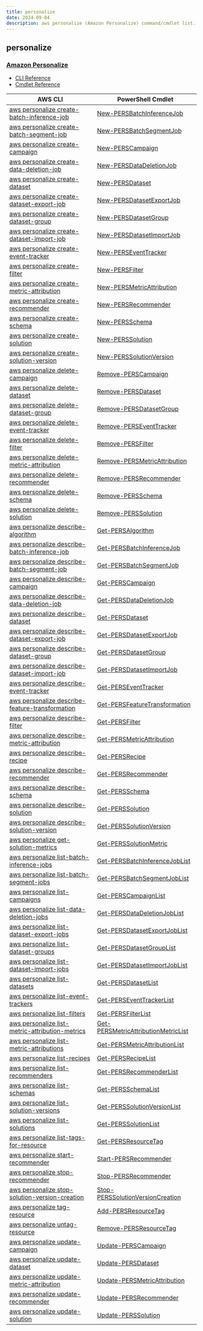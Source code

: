 ```yaml
---
title: personalize
date: 2024-09-04
description: aws personalize (Amazon Personalize) command/cmdlet list.
---
```


## personalize

### [Amazon Personalize](https://aws.amazon.com/personalize/)

* [CLI Reference](https://awscli.amazonaws.com/v2/documentation/api/latest/reference/personalize/index.html)
* [Cmdlet Reference](https://docs.aws.amazon.com/powershell/latest/reference/items/AWS_Personalize_cmdlets.html)

|AWS CLI|PowerShell Cmdlet|
|----|----|
|[aws personalize create-batch-inference-job](https://awscli.amazonaws.com/v2/documentation/api/latest/reference/personalize/create-batch-inference-job.html)|[New-PERSBatchInferenceJob](https://docs.aws.amazon.com/powershell/latest/reference/items/New-PERSBatchInferenceJob.html)|
|[aws personalize create-batch-segment-job](https://awscli.amazonaws.com/v2/documentation/api/latest/reference/personalize/create-batch-segment-job.html)|[New-PERSBatchSegmentJob](https://docs.aws.amazon.com/powershell/latest/reference/items/New-PERSBatchSegmentJob.html)|
|[aws personalize create-campaign](https://awscli.amazonaws.com/v2/documentation/api/latest/reference/personalize/create-campaign.html)|[New-PERSCampaign](https://docs.aws.amazon.com/powershell/latest/reference/items/New-PERSCampaign.html)|
|[aws personalize create-data-deletion-job](https://awscli.amazonaws.com/v2/documentation/api/latest/reference/personalize/create-data-deletion-job.html)|[New-PERSDataDeletionJob](https://docs.aws.amazon.com/powershell/latest/reference/items/New-PERSDataDeletionJob.html)|
|[aws personalize create-dataset](https://awscli.amazonaws.com/v2/documentation/api/latest/reference/personalize/create-dataset.html)|[New-PERSDataset](https://docs.aws.amazon.com/powershell/latest/reference/items/New-PERSDataset.html)|
|[aws personalize create-dataset-export-job](https://awscli.amazonaws.com/v2/documentation/api/latest/reference/personalize/create-dataset-export-job.html)|[New-PERSDatasetExportJob](https://docs.aws.amazon.com/powershell/latest/reference/items/New-PERSDatasetExportJob.html)|
|[aws personalize create-dataset-group](https://awscli.amazonaws.com/v2/documentation/api/latest/reference/personalize/create-dataset-group.html)|[New-PERSDatasetGroup](https://docs.aws.amazon.com/powershell/latest/reference/items/New-PERSDatasetGroup.html)|
|[aws personalize create-dataset-import-job](https://awscli.amazonaws.com/v2/documentation/api/latest/reference/personalize/create-dataset-import-job.html)|[New-PERSDatasetImportJob](https://docs.aws.amazon.com/powershell/latest/reference/items/New-PERSDatasetImportJob.html)|
|[aws personalize create-event-tracker](https://awscli.amazonaws.com/v2/documentation/api/latest/reference/personalize/create-event-tracker.html)|[New-PERSEventTracker](https://docs.aws.amazon.com/powershell/latest/reference/items/New-PERSEventTracker.html)|
|[aws personalize create-filter](https://awscli.amazonaws.com/v2/documentation/api/latest/reference/personalize/create-filter.html)|[New-PERSFilter](https://docs.aws.amazon.com/powershell/latest/reference/items/New-PERSFilter.html)|
|[aws personalize create-metric-attribution](https://awscli.amazonaws.com/v2/documentation/api/latest/reference/personalize/create-metric-attribution.html)|[New-PERSMetricAttribution](https://docs.aws.amazon.com/powershell/latest/reference/items/New-PERSMetricAttribution.html)|
|[aws personalize create-recommender](https://awscli.amazonaws.com/v2/documentation/api/latest/reference/personalize/create-recommender.html)|[New-PERSRecommender](https://docs.aws.amazon.com/powershell/latest/reference/items/New-PERSRecommender.html)|
|[aws personalize create-schema](https://awscli.amazonaws.com/v2/documentation/api/latest/reference/personalize/create-schema.html)|[New-PERSSchema](https://docs.aws.amazon.com/powershell/latest/reference/items/New-PERSSchema.html)|
|[aws personalize create-solution](https://awscli.amazonaws.com/v2/documentation/api/latest/reference/personalize/create-solution.html)|[New-PERSSolution](https://docs.aws.amazon.com/powershell/latest/reference/items/New-PERSSolution.html)|
|[aws personalize create-solution-version](https://awscli.amazonaws.com/v2/documentation/api/latest/reference/personalize/create-solution-version.html)|[New-PERSSolutionVersion](https://docs.aws.amazon.com/powershell/latest/reference/items/New-PERSSolutionVersion.html)|
|[aws personalize delete-campaign](https://awscli.amazonaws.com/v2/documentation/api/latest/reference/personalize/delete-campaign.html)|[Remove-PERSCampaign](https://docs.aws.amazon.com/powershell/latest/reference/items/Remove-PERSCampaign.html)|
|[aws personalize delete-dataset](https://awscli.amazonaws.com/v2/documentation/api/latest/reference/personalize/delete-dataset.html)|[Remove-PERSDataset](https://docs.aws.amazon.com/powershell/latest/reference/items/Remove-PERSDataset.html)|
|[aws personalize delete-dataset-group](https://awscli.amazonaws.com/v2/documentation/api/latest/reference/personalize/delete-dataset-group.html)|[Remove-PERSDatasetGroup](https://docs.aws.amazon.com/powershell/latest/reference/items/Remove-PERSDatasetGroup.html)|
|[aws personalize delete-event-tracker](https://awscli.amazonaws.com/v2/documentation/api/latest/reference/personalize/delete-event-tracker.html)|[Remove-PERSEventTracker](https://docs.aws.amazon.com/powershell/latest/reference/items/Remove-PERSEventTracker.html)|
|[aws personalize delete-filter](https://awscli.amazonaws.com/v2/documentation/api/latest/reference/personalize/delete-filter.html)|[Remove-PERSFilter](https://docs.aws.amazon.com/powershell/latest/reference/items/Remove-PERSFilter.html)|
|[aws personalize delete-metric-attribution](https://awscli.amazonaws.com/v2/documentation/api/latest/reference/personalize/delete-metric-attribution.html)|[Remove-PERSMetricAttribution](https://docs.aws.amazon.com/powershell/latest/reference/items/Remove-PERSMetricAttribution.html)|
|[aws personalize delete-recommender](https://awscli.amazonaws.com/v2/documentation/api/latest/reference/personalize/delete-recommender.html)|[Remove-PERSRecommender](https://docs.aws.amazon.com/powershell/latest/reference/items/Remove-PERSRecommender.html)|
|[aws personalize delete-schema](https://awscli.amazonaws.com/v2/documentation/api/latest/reference/personalize/delete-schema.html)|[Remove-PERSSchema](https://docs.aws.amazon.com/powershell/latest/reference/items/Remove-PERSSchema.html)|
|[aws personalize delete-solution](https://awscli.amazonaws.com/v2/documentation/api/latest/reference/personalize/delete-solution.html)|[Remove-PERSSolution](https://docs.aws.amazon.com/powershell/latest/reference/items/Remove-PERSSolution.html)|
|[aws personalize describe-algorithm](https://awscli.amazonaws.com/v2/documentation/api/latest/reference/personalize/describe-algorithm.html)|[Get-PERSAlgorithm](https://docs.aws.amazon.com/powershell/latest/reference/items/Get-PERSAlgorithm.html)|
|[aws personalize describe-batch-inference-job](https://awscli.amazonaws.com/v2/documentation/api/latest/reference/personalize/describe-batch-inference-job.html)|[Get-PERSBatchInferenceJob](https://docs.aws.amazon.com/powershell/latest/reference/items/Get-PERSBatchInferenceJob.html)|
|[aws personalize describe-batch-segment-job](https://awscli.amazonaws.com/v2/documentation/api/latest/reference/personalize/describe-batch-segment-job.html)|[Get-PERSBatchSegmentJob](https://docs.aws.amazon.com/powershell/latest/reference/items/Get-PERSBatchSegmentJob.html)|
|[aws personalize describe-campaign](https://awscli.amazonaws.com/v2/documentation/api/latest/reference/personalize/describe-campaign.html)|[Get-PERSCampaign](https://docs.aws.amazon.com/powershell/latest/reference/items/Get-PERSCampaign.html)|
|[aws personalize describe-data-deletion-job](https://awscli.amazonaws.com/v2/documentation/api/latest/reference/personalize/describe-data-deletion-job.html)|[Get-PERSDataDeletionJob](https://docs.aws.amazon.com/powershell/latest/reference/items/Get-PERSDataDeletionJob.html)|
|[aws personalize describe-dataset](https://awscli.amazonaws.com/v2/documentation/api/latest/reference/personalize/describe-dataset.html)|[Get-PERSDataset](https://docs.aws.amazon.com/powershell/latest/reference/items/Get-PERSDataset.html)|
|[aws personalize describe-dataset-export-job](https://awscli.amazonaws.com/v2/documentation/api/latest/reference/personalize/describe-dataset-export-job.html)|[Get-PERSDatasetExportJob](https://docs.aws.amazon.com/powershell/latest/reference/items/Get-PERSDatasetExportJob.html)|
|[aws personalize describe-dataset-group](https://awscli.amazonaws.com/v2/documentation/api/latest/reference/personalize/describe-dataset-group.html)|[Get-PERSDatasetGroup](https://docs.aws.amazon.com/powershell/latest/reference/items/Get-PERSDatasetGroup.html)|
|[aws personalize describe-dataset-import-job](https://awscli.amazonaws.com/v2/documentation/api/latest/reference/personalize/describe-dataset-import-job.html)|[Get-PERSDatasetImportJob](https://docs.aws.amazon.com/powershell/latest/reference/items/Get-PERSDatasetImportJob.html)|
|[aws personalize describe-event-tracker](https://awscli.amazonaws.com/v2/documentation/api/latest/reference/personalize/describe-event-tracker.html)|[Get-PERSEventTracker](https://docs.aws.amazon.com/powershell/latest/reference/items/Get-PERSEventTracker.html)|
|[aws personalize describe-feature-transformation](https://awscli.amazonaws.com/v2/documentation/api/latest/reference/personalize/describe-feature-transformation.html)|[Get-PERSFeatureTransformation](https://docs.aws.amazon.com/powershell/latest/reference/items/Get-PERSFeatureTransformation.html)|
|[aws personalize describe-filter](https://awscli.amazonaws.com/v2/documentation/api/latest/reference/personalize/describe-filter.html)|[Get-PERSFilter](https://docs.aws.amazon.com/powershell/latest/reference/items/Get-PERSFilter.html)|
|[aws personalize describe-metric-attribution](https://awscli.amazonaws.com/v2/documentation/api/latest/reference/personalize/describe-metric-attribution.html)|[Get-PERSMetricAttribution](https://docs.aws.amazon.com/powershell/latest/reference/items/Get-PERSMetricAttribution.html)|
|[aws personalize describe-recipe](https://awscli.amazonaws.com/v2/documentation/api/latest/reference/personalize/describe-recipe.html)|[Get-PERSRecipe](https://docs.aws.amazon.com/powershell/latest/reference/items/Get-PERSRecipe.html)|
|[aws personalize describe-recommender](https://awscli.amazonaws.com/v2/documentation/api/latest/reference/personalize/describe-recommender.html)|[Get-PERSRecommender](https://docs.aws.amazon.com/powershell/latest/reference/items/Get-PERSRecommender.html)|
|[aws personalize describe-schema](https://awscli.amazonaws.com/v2/documentation/api/latest/reference/personalize/describe-schema.html)|[Get-PERSSchema](https://docs.aws.amazon.com/powershell/latest/reference/items/Get-PERSSchema.html)|
|[aws personalize describe-solution](https://awscli.amazonaws.com/v2/documentation/api/latest/reference/personalize/describe-solution.html)|[Get-PERSSolution](https://docs.aws.amazon.com/powershell/latest/reference/items/Get-PERSSolution.html)|
|[aws personalize describe-solution-version](https://awscli.amazonaws.com/v2/documentation/api/latest/reference/personalize/describe-solution-version.html)|[Get-PERSSolutionVersion](https://docs.aws.amazon.com/powershell/latest/reference/items/Get-PERSSolutionVersion.html)|
|[aws personalize get-solution-metrics](https://awscli.amazonaws.com/v2/documentation/api/latest/reference/personalize/get-solution-metrics.html)|[Get-PERSSolutionMetric](https://docs.aws.amazon.com/powershell/latest/reference/items/Get-PERSSolutionMetric.html)|
|[aws personalize list-batch-inference-jobs](https://awscli.amazonaws.com/v2/documentation/api/latest/reference/personalize/list-batch-inference-jobs.html)|[Get-PERSBatchInferenceJobList](https://docs.aws.amazon.com/powershell/latest/reference/items/Get-PERSBatchInferenceJobList.html)|
|[aws personalize list-batch-segment-jobs](https://awscli.amazonaws.com/v2/documentation/api/latest/reference/personalize/list-batch-segment-jobs.html)|[Get-PERSBatchSegmentJobList](https://docs.aws.amazon.com/powershell/latest/reference/items/Get-PERSBatchSegmentJobList.html)|
|[aws personalize list-campaigns](https://awscli.amazonaws.com/v2/documentation/api/latest/reference/personalize/list-campaigns.html)|[Get-PERSCampaignList](https://docs.aws.amazon.com/powershell/latest/reference/items/Get-PERSCampaignList.html)|
|[aws personalize list-data-deletion-jobs](https://awscli.amazonaws.com/v2/documentation/api/latest/reference/personalize/list-data-deletion-jobs.html)|[Get-PERSDataDeletionJobList](https://docs.aws.amazon.com/powershell/latest/reference/items/Get-PERSDataDeletionJobList.html)|
|[aws personalize list-dataset-export-jobs](https://awscli.amazonaws.com/v2/documentation/api/latest/reference/personalize/list-dataset-export-jobs.html)|[Get-PERSDatasetExportJobList](https://docs.aws.amazon.com/powershell/latest/reference/items/Get-PERSDatasetExportJobList.html)|
|[aws personalize list-dataset-groups](https://awscli.amazonaws.com/v2/documentation/api/latest/reference/personalize/list-dataset-groups.html)|[Get-PERSDatasetGroupList](https://docs.aws.amazon.com/powershell/latest/reference/items/Get-PERSDatasetGroupList.html)|
|[aws personalize list-dataset-import-jobs](https://awscli.amazonaws.com/v2/documentation/api/latest/reference/personalize/list-dataset-import-jobs.html)|[Get-PERSDatasetImportJobList](https://docs.aws.amazon.com/powershell/latest/reference/items/Get-PERSDatasetImportJobList.html)|
|[aws personalize list-datasets](https://awscli.amazonaws.com/v2/documentation/api/latest/reference/personalize/list-datasets.html)|[Get-PERSDatasetList](https://docs.aws.amazon.com/powershell/latest/reference/items/Get-PERSDatasetList.html)|
|[aws personalize list-event-trackers](https://awscli.amazonaws.com/v2/documentation/api/latest/reference/personalize/list-event-trackers.html)|[Get-PERSEventTrackerList](https://docs.aws.amazon.com/powershell/latest/reference/items/Get-PERSEventTrackerList.html)|
|[aws personalize list-filters](https://awscli.amazonaws.com/v2/documentation/api/latest/reference/personalize/list-filters.html)|[Get-PERSFilterList](https://docs.aws.amazon.com/powershell/latest/reference/items/Get-PERSFilterList.html)|
|[aws personalize list-metric-attribution-metrics](https://awscli.amazonaws.com/v2/documentation/api/latest/reference/personalize/list-metric-attribution-metrics.html)|[Get-PERSMetricAttributionMetricList](https://docs.aws.amazon.com/powershell/latest/reference/items/Get-PERSMetricAttributionMetricList.html)|
|[aws personalize list-metric-attributions](https://awscli.amazonaws.com/v2/documentation/api/latest/reference/personalize/list-metric-attributions.html)|[Get-PERSMetricAttributionList](https://docs.aws.amazon.com/powershell/latest/reference/items/Get-PERSMetricAttributionList.html)|
|[aws personalize list-recipes](https://awscli.amazonaws.com/v2/documentation/api/latest/reference/personalize/list-recipes.html)|[Get-PERSRecipeList](https://docs.aws.amazon.com/powershell/latest/reference/items/Get-PERSRecipeList.html)|
|[aws personalize list-recommenders](https://awscli.amazonaws.com/v2/documentation/api/latest/reference/personalize/list-recommenders.html)|[Get-PERSRecommenderList](https://docs.aws.amazon.com/powershell/latest/reference/items/Get-PERSRecommenderList.html)|
|[aws personalize list-schemas](https://awscli.amazonaws.com/v2/documentation/api/latest/reference/personalize/list-schemas.html)|[Get-PERSSchemaList](https://docs.aws.amazon.com/powershell/latest/reference/items/Get-PERSSchemaList.html)|
|[aws personalize list-solution-versions](https://awscli.amazonaws.com/v2/documentation/api/latest/reference/personalize/list-solution-versions.html)|[Get-PERSSolutionVersionList](https://docs.aws.amazon.com/powershell/latest/reference/items/Get-PERSSolutionVersionList.html)|
|[aws personalize list-solutions](https://awscli.amazonaws.com/v2/documentation/api/latest/reference/personalize/list-solutions.html)|[Get-PERSSolutionList](https://docs.aws.amazon.com/powershell/latest/reference/items/Get-PERSSolutionList.html)|
|[aws personalize list-tags-for-resource](https://awscli.amazonaws.com/v2/documentation/api/latest/reference/personalize/list-tags-for-resource.html)|[Get-PERSResourceTag](https://docs.aws.amazon.com/powershell/latest/reference/items/Get-PERSResourceTag.html)|
|[aws personalize start-recommender](https://awscli.amazonaws.com/v2/documentation/api/latest/reference/personalize/start-recommender.html)|[Start-PERSRecommender](https://docs.aws.amazon.com/powershell/latest/reference/items/Start-PERSRecommender.html)|
|[aws personalize stop-recommender](https://awscli.amazonaws.com/v2/documentation/api/latest/reference/personalize/stop-recommender.html)|[Stop-PERSRecommender](https://docs.aws.amazon.com/powershell/latest/reference/items/Stop-PERSRecommender.html)|
|[aws personalize stop-solution-version-creation](https://awscli.amazonaws.com/v2/documentation/api/latest/reference/personalize/stop-solution-version-creation.html)|[Stop-PERSSolutionVersionCreation](https://docs.aws.amazon.com/powershell/latest/reference/items/Stop-PERSSolutionVersionCreation.html)|
|[aws personalize tag-resource](https://awscli.amazonaws.com/v2/documentation/api/latest/reference/personalize/tag-resource.html)|[Add-PERSResourceTag](https://docs.aws.amazon.com/powershell/latest/reference/items/Add-PERSResourceTag.html)|
|[aws personalize untag-resource](https://awscli.amazonaws.com/v2/documentation/api/latest/reference/personalize/untag-resource.html)|[Remove-PERSResourceTag](https://docs.aws.amazon.com/powershell/latest/reference/items/Remove-PERSResourceTag.html)|
|[aws personalize update-campaign](https://awscli.amazonaws.com/v2/documentation/api/latest/reference/personalize/update-campaign.html)|[Update-PERSCampaign](https://docs.aws.amazon.com/powershell/latest/reference/items/Update-PERSCampaign.html)|
|[aws personalize update-dataset](https://awscli.amazonaws.com/v2/documentation/api/latest/reference/personalize/update-dataset.html)|[Update-PERSDataset](https://docs.aws.amazon.com/powershell/latest/reference/items/Update-PERSDataset.html)|
|[aws personalize update-metric-attribution](https://awscli.amazonaws.com/v2/documentation/api/latest/reference/personalize/update-metric-attribution.html)|[Update-PERSMetricAttribution](https://docs.aws.amazon.com/powershell/latest/reference/items/Update-PERSMetricAttribution.html)|
|[aws personalize update-recommender](https://awscli.amazonaws.com/v2/documentation/api/latest/reference/personalize/update-recommender.html)|[Update-PERSRecommender](https://docs.aws.amazon.com/powershell/latest/reference/items/Update-PERSRecommender.html)|
|[aws personalize update-solution](https://awscli.amazonaws.com/v2/documentation/api/latest/reference/personalize/update-solution.html)|[Update-PERSSolution](https://docs.aws.amazon.com/powershell/latest/reference/items/Update-PERSSolution.html)|

